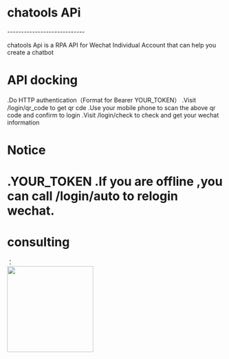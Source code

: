 <h1>chatools APi</h1>
----------------------------
<p>chatools Api is a RPA API for Wechat Individual Account that can help you create a chatbot</p>

<h1>API docking</h1>
.Do HTTP authentication（Format for Bearer YOUR_TOKEN）
.Visit /login/qr_code to get qr cde
.Use your mobile phone to scan the above qr code and confirm to login
.Visit /login/check to check and get your wechat information

<h1>Notice<h1>
.YOUR_TOKEN
.If you are offline ,you can call /login/auto to relogin wechat.

<h1>consulting</h1>：<br/>
<img src="https://buckettest-file2.oss-cn-shanghai.aliyuncs.com/WX20201125-122159.png" width=200 height=200 />

